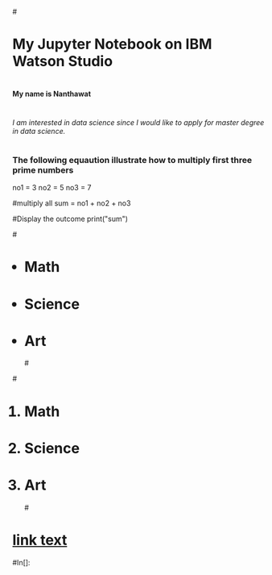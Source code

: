 
#<h1>My Jupyter Notebook on IBM Watson Studio

#
<strong>My name is Nanthawat</strong>

#
<i> I am interested in data science since I would like to apply for master degree in data science.</i>

#
<h3> The following equaution illustrate how to multiply first three prime numbers</h3>

no1 = 3
no2 = 5
no3 = 7

#multiply all
sum = no1 + no2 + no3 

#Display the outcome
print("sum")


#<ul>
# <li>Math</li>
# <li>Science</li>
# <li>Art</li>
#</ul>

#<ol>
# <li>Math</li>
# <li>Science</li>
# <li>Art</li>
#</ol>

# <a href="url">link text</a>

#In[]:
